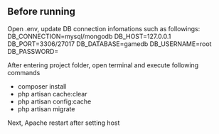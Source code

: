 
## Before running

Open .env, update DB connection infomations such as followings:
DB_CONNECTION=mysql/mongodb
DB_HOST=127.0.0.1
DB_PORT=3306/27017
DB_DATABASE=gamedb
DB_USERNAME=root
DB_PASSWORD=

After entering project folder, open terminal and execute following commands
- composer install
- php artisan cache:clear
- php artisan config:cache
- php artisan migrate

Next, Apache restart after setting host
